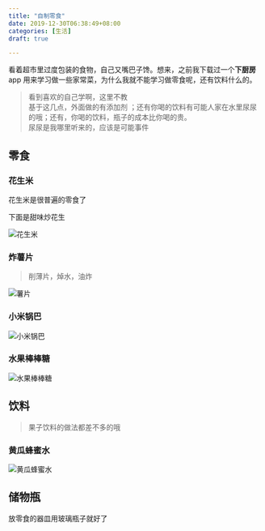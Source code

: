 ```yaml
---
title: "自制零食"
date: 2019-12-30T06:38:49+08:00
categories: [生活]
draft: true

---
```


看着超市里过度包装的食物，自己又嘴巴子馋。想来，之前我下载过一个**下厨房** app 用来学习做一些家常菜，为什么我就不能学习做零食呢，还有饮料什么的。
<!--more-->
> 看到喜欢的自己学啊，这里不教   
> 基于这几点，外面做的有添加剂 ；还有你喝的饮料有可能人家在水里尿尿的哦；还有，你喝的饮料，瓶子的成本比你喝的贵。  
> 尿尿是我哪里听来的，应该是可能事件

## 零食
### 花生米
花生米是很普遍的零食了

下面是甜味炒花生

![花生米](花生糖.jpg) 
### 炸薯片
> 削薄片，焯水，油炸

![薯片](shupian.jpg) 
### 小米锅巴
![小米锅巴](guoba.jpg) 
### 水果棒棒糖
![水果棒棒糖](bangbangtang.jpg) 

## 饮料
> 果子饮料的做法都差不多的哦
### 黄瓜蜂蜜水
![黄瓜蜂蜜水](fengmishui.jpg) 

## 储物瓶
放零食的器皿用玻璃瓶子就好了
